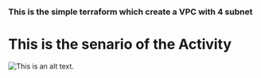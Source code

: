 ### This is the simple terraform which create a VPC with 4 subnet

# This is the senario of the Activity 

![This is an alt text.](C:\Users\Lenovo\test\terraform\AWS\Activity2\Aws_ntier_network_blueprint.png "This is a sample image.")
